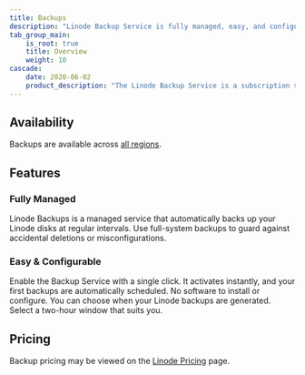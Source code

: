 ```yaml
---
title: Backups
description: "Linode Backup Service is fully managed, easy, and configurable."
tab_group_main:
    is_root: true
    title: Overview
    weight: 10
cascade:
    date: 2020-06-02
    product_description: "The Linode Backup Service is a subscription service add-on that automatically performs daily, weekly, and biweekly backups of your Linode. It’s affordable, easy to use, and provides peace of mind."
---
```


## Availability

Backups are available across [all regions](https://www.linode.com/global-infrastructure/).

## Features

### Fully Managed

Linode Backups is a managed service that automatically backs up your Linode disks at regular intervals. Use full-system backups to guard against accidental deletions or misconfigurations.

### Easy & Configurable

Enable the Backup Service with a single click. It activates instantly, and your first backups are automatically scheduled. No software to install or configure. You can choose when your Linode backups are generated. Select a two-hour window that suits you.

## Pricing

Backup pricing may be viewed on the [Linode Pricing](https://www.linode.com/pricing/#row--storage) page.
